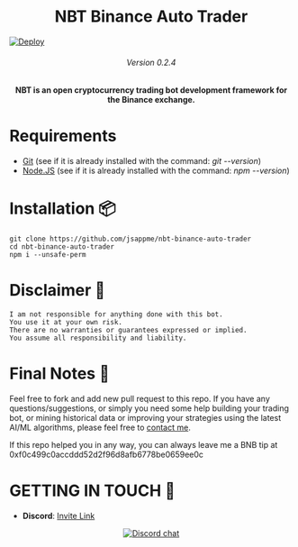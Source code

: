 <h1 align="center">NBT Binance Auto Trader</h1>

[![Deploy](https://www.herokucdn.com/deploy/button.svg)](https://heroku.com/deploy?template=https://github.com/dederaditya/nbt-binance-auto-trader/edit/master/README.md)

<h6 align="center">Version 0.2.4</h6>

<h4 align="center">NBT is an open cryptocurrency trading bot development framework for the Binance exchange.</h4>

# Requirements

* [Git](https://git-scm.com/download/) (see if it is already installed with the command: *git --version*)
* [Node.JS](http://nodejs.org) (see if it is already installed with the command: *npm --version*)

# Installation 📦

```
git clone https://github.com/jsappme/nbt-binance-auto-trader
cd nbt-binance-auto-trader
npm i --unsafe-perm
```


# Disclaimer 📖

```
I am not responsible for anything done with this bot.
You use it at your own risk.
There are no warranties or guarantees expressed or implied.
You assume all responsibility and liability.
```

# Final Notes 🙏

Feel free to fork and add new pull request to this repo.
If you have any questions/suggestions, or simply you need some help building your trading bot, or mining historical data or improving your strategies using the latest AI/ML algorithms, please feel free to <a href="mailto:herve76@gmail.com" target="_blank">contact me</a>.

If this repo helped you in any way, you can always leave me a BNB tip at 0xf0c499c0accddd52d2f96d8afb6778be0659ee0c

# GETTING IN TOUCH 💬

* **Discord**: [Invite Link](https://discord.gg/4EQrEgj)

<p align="center">
  <a href="https://discord.gg/4EQrEgj"><img alt="Discord chat" src="Discord_button.png" /></a>
</p>
